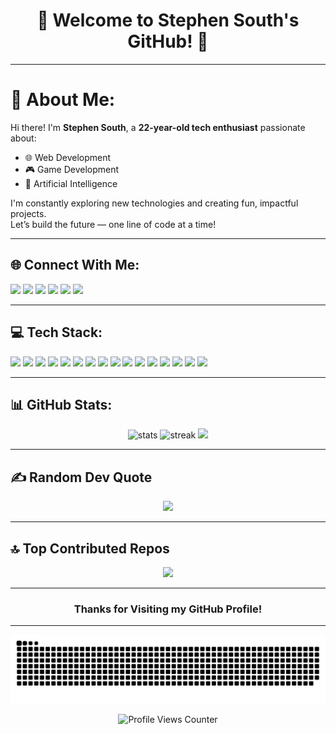 <h1 align="center">
  🌟 Welcome to Stephen South's GitHub! 🌟  
</h1>





---

# 💫 About Me:
Hi there! I'm **Stephen South**, a **22-year-old tech enthusiast** passionate about:
- 🌐 Web Development  
- 🎮 Game Development  
- 🧠 Artificial Intelligence  

I'm constantly exploring new technologies and creating fun, impactful projects.  
Let’s build the future — one line of code at a time!

---

## 🌐 Connect With Me:
<p align="left">
  <a href="https://www.instagram.com/longquach130723/" target="_blank"><img src="https://img.shields.io/badge/Instagram-%23E4405F.svg?style=for-the-badge&logo=Instagram&logoColor=white"/></a>
  <a href="https://www.linkedin.com/in/quach-long-338018274/" target="_blank"><img src="https://img.shields.io/badge/LinkedIn-%230077B5.svg?style=for-the-badge&logo=linkedin&logoColor=white"/></a>
  <a href="https://x.com/SouthSteph1307" target="_blank"><img src="https://img.shields.io/badge/X-black.svg?style=for-the-badge&logo=X&logoColor=white"/></a>
  <a href="https://www.youtube.com/@southstephen" target="_blank"><img src="https://img.shields.io/badge/YouTube-%23FF0000.svg?style=for-the-badge&logo=YouTube&logoColor=white"/></a>
  <a href="https://mastodon.social/@Quách%20Thành%20Long%20Stephen" target="_blank"><img src="https://img.shields.io/badge/-MASTODON-%232B90D9?style=for-the-badge&logo=mastodon&logoColor=white"/></a>
  <a href="mailto:stephensouth1307@gmail.com" target="_blank"><img src="https://img.shields.io/badge/Email-D14836?style=for-the-badge&logo=gmail&logoColor=white"/></a>
</p>

---

## 💻 Tech Stack:
<p align="left">
  <img src="https://img.shields.io/badge/-HTML5-E34F26?style=flat&logo=html5&logoColor=white" />
  <img src="https://img.shields.io/badge/-CSS3-1572B6?style=flat&logo=css3&logoColor=white" />
  <img src="https://img.shields.io/badge/-JavaScript-F7DF1E?style=flat&logo=javascript&logoColor=black" />
  <img src="https://img.shields.io/badge/-PHP-777BB4?style=flat&logo=php&logoColor=white" />
  <img src="https://img.shields.io/badge/-Bootstrap-7952B3?style=flat&logo=bootstrap&logoColor=white" />
  <img src="https://img.shields.io/badge/-WordPress-21759B?style=flat&logo=wordpress&logoColor=white" />
  <img src="https://img.shields.io/badge/-Cloudflare-F38020?style=flat&logo=Cloudflare&logoColor=white" />
  <img src="https://img.shields.io/badge/-Nginx-009639?style=flat&logo=nginx&logoColor=white" />
  <img src="https://img.shields.io/badge/-Apache-D22128?style=flat&logo=apache&logoColor=white" />
  <img src="https://img.shields.io/badge/-.NET-512BD4?style=flat&logo=dotnet&logoColor=white" />
  <img src="https://img.shields.io/badge/-C-00599C?style=flat&logo=c&logoColor=white" />
  <img src="https://img.shields.io/badge/-C%23-239120?style=flat&logo=csharp&logoColor=white" />
  <img src="https://img.shields.io/badge/-C++-00599C?style=flat&logo=c%2B%2B&logoColor=white" />
  <img src="https://img.shields.io/badge/-Unity-000000?style=flat&logo=unity&logoColor=white" />
  <img src="https://img.shields.io/badge/-Git-F05032?style=flat&logo=git&logoColor=white" />
  <img src="https://img.shields.io/badge/-GitHub-181717?style=flat&logo=github&logoColor=white" />
</p>



---

## 📊 GitHub Stats:
<p align="center">
  <img src="https://github-readme-stats.vercel.app/api?username=StephenSouth13&theme=radical&show_icons=true" alt="stats" />
  <img src="https://nirzak-streak-stats.vercel.app/?user=StephenSouth13&theme=radical" alt="streak" />
  <img src="https://github-readme-stats.vercel.app/api/top-langs/?username=StephenSouth13&layout=compact&theme=radical" />
</p>

---

## ✍️ Random Dev Quote
<p align="center">
  <img src="https://quotes-github-readme.vercel.app/api?type=horizontal&theme=merko" />
</p>

---

## 🔝 Top Contributed Repos
<p align="center">
  <img src="https://github-contributor-stats.vercel.app/api?username=StephenSouth13&limit=5&theme=radical&combine_all_yearly_contributions=true" />
</p>

---

<h3 align="center">Thanks for Visiting my GitHub Profile!</h3>
<hr>

<!-- 🐍 GitHub Contribution Snake (Hosted Version) -->
<p align="center">
  <img 
    src="https://raw.githubusercontent.com/Platane/snk/output/github-contribution-grid-snake-dark.svg" 
    alt="Contribution Snake animation" 
    style="max-width: 100%;" />
</p>

<!-- 👁️ Profile Views Counter -->
<p align="center">
  <img 
    src="https://profile-counter.glitch.me/StephenSouth13/count.svg" 
    alt="Profile Views Counter" 
    style="max-width: 100%;" />
</p>



<!-- Proudly created by Stephen South | Enhanced using https://gprm.itsvg.in and Skillicons.dev -->
